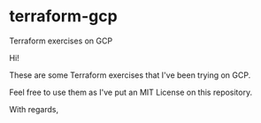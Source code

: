 # terraform-gcp
Terraform exercises on GCP

Hi!

These are some Terraform exercises that I've been trying on GCP. 

Feel free to use them as I've put an MIT License on this repository.

With regards,
